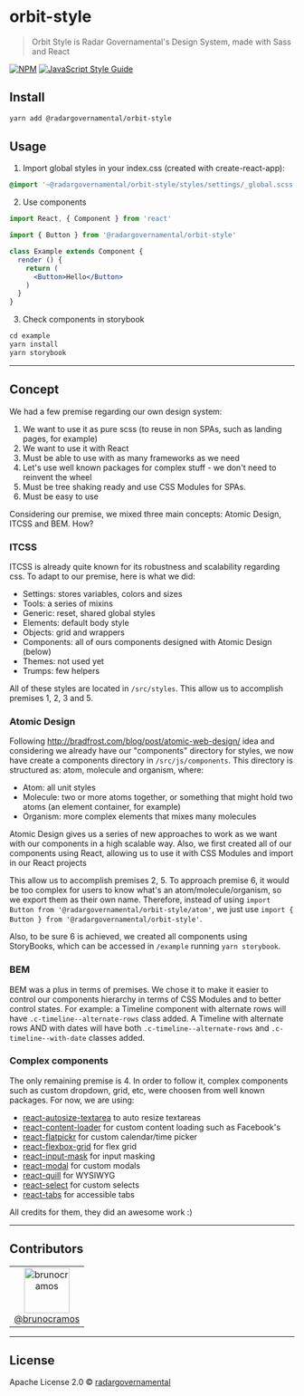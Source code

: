 # orbit-style

> Orbit Style is Radar Governamental's Design System, made with Sass and React

[![NPM](https://img.shields.io/npm/v/@radargovernamental/orbit-style.svg)](https://www.npmjs.com/package/orbit-style) [![JavaScript Style Guide](https://img.shields.io/badge/code_style-standard-brightgreen.svg)](https://standardjs.com)

## Install

```bash
yarn add @radargovernamental/orbit-style
```

## Usage

1. Import global styles in your index.css (created with create-react-app):
```css
@import '~@radargovernamental/orbit-style/styles/settings/_global.scss';
```

2. Use components

```jsx
import React, { Component } from 'react'

import { Button } from '@radargovernamental/orbit-style'

class Example extends Component {
  render () {
    return (
      <Button>Hello</Button>
    )
  }
}
```

3. Check components in storybook

```jsx
cd example
yarn install
yarn storybook
```

----

## Concept

We had a few premise regarding our own design system:

1. We want to use it as pure scss (to reuse in non SPAs, such as landing pages, for example)
2. We want to use it with React
3. Must be able to use with as many frameworks as we need
4. Let's use well known packages for complex stuff - we don't need to reinvent the wheel
5. Must be tree shaking ready and use CSS Modules for SPAs.
6. Must be easy to use

Considering our premise, we mixed three main concepts: Atomic Design, ITCSS and BEM. How?

### ITCSS

ITCSS is already quite known for its robustness and scalability regarding css. To adapt to our premise, here is what we did:

- Settings: stores variables, colors and sizes
- Tools: a series of mixins
- Generic: reset, shared global styles
- Elements: default body style
- Objects: grid and wrappers
- Components: all of ours components designed with Atomic Design (below)
- Themes: not used yet
- Trumps: few helpers

All of these styles are located in `/src/styles`.
This allow us to accomplish premises 1, 2, 3 and 5.

### Atomic Design

Following http://bradfrost.com/blog/post/atomic-web-design/ idea and considering we already have our "components" directory for styles, we now have create a components directory in `/src/js/components`. This directory is structured as: atom, molecule and organism, where:

- Atom: all unit styles
- Molecule: two or more atoms together, or something that might hold two atoms (an element container, for example)
- Organism: more complex elements that mixes many molecules

Atomic Design gives us a series of new approaches to work as we want with our components in a high scalable way. Also, we first created all of our components using React, allowing us to use it with CSS Modules and import in our React projects

This allow us to accomplish premises 2, 5. To approach premise 6, it would be too complex for users to know what's an atom/molecule/organism, so we export them as their own name. Therefore, instead of using `import Button from '@radargovernamental/orbit-style/atom'`, we just use `import { Button } from '@radargovernamental/orbit-style'`.

Also, to be sure 6 is achieved, we created all components using StoryBooks, which can be accessed in `/example` running `yarn storybook`.

### BEM

BEM was a plus in terms of premises. We chose it to make it easier to control our components hierarchy in terms of CSS Modules and to better control states.
For example: a Timeline component with alternate rows will have `.c-timeline--alternate-rows` class added. A Timeline with alternate rows AND with dates will have both `.c-timeline--alternate-rows` and `.c-timeline--with-date` classes added.

### Complex components

The only remaining premise is 4. In order to follow it, complex components such as custom dropdown, grid, etc, were choosen from well known packages. For now, we are using:

- [react-autosize-textarea](https://github.com/buildo/react-autosize-textarea) to auto resize textareas
- [react-content-loader](https://github.com/danilowoz/react-content-loader) for custom content loading such as Facebook's
- [react-flatpickr](https://github.com/coderhaoxin/react-flatpickr) for custom calendar/time picker
- [react-flexbox-grid](https://github.com/roylee0704/react-flexbox-grid) for flex grid
- [react-input-mask](https://github.com/sanniassin/react-input-mask) for input masking
- [react-modal](https://github.com/reactjs/react-modal) for custom modals
- [react-quill](https://github.com/zenoamaro/react-quill) for WYSIWYG
- [react-select](https://github.com/JedWatson/react-select) for custom selects
- [react-tabs](https://github.com/reactjs/react-tabs) for accessible tabs

All credits for them, they did an awesome work :)

---

## Contributors

<table>
  <tbody>
    <tr>
      <td align="center">
        <a href="https://github.com/brunocramos">
          <img src="https://avatars.githubusercontent.com/u/4956907?v=4" title="brunocramos" width="80" height="80"><br />
          @brunocramos
        </a>
      </td>
    </tr>
  </tbody>
</table>


---

## License

Apache License 2.0 © [radargovernamental](https://github.com/radargovernamental/orbit-style)
